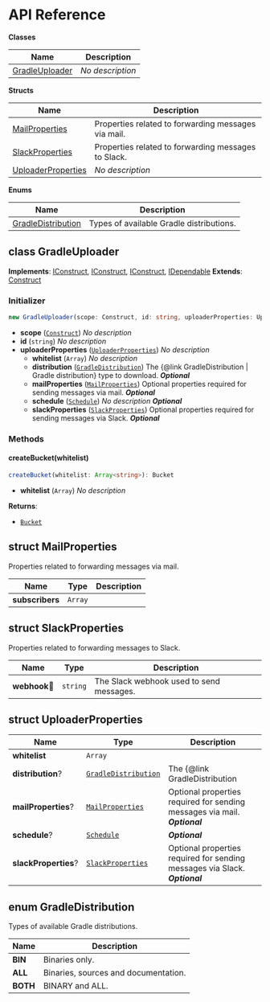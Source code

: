 # API Reference

**Classes**

Name|Description
----|-----------
[GradleUploader](#gradle-s3-uploader-gradleuploader)|*No description*


**Structs**

Name|Description
----|-----------
[MailProperties](#gradle-s3-uploader-mailproperties)|Properties related to forwarding messages via mail.
[SlackProperties](#gradle-s3-uploader-slackproperties)|Properties related to forwarding messages to Slack.
[UploaderProperties](#gradle-s3-uploader-uploaderproperties)|*No description*


**Enums**

Name|Description
----|-----------
[GradleDistribution](#gradle-s3-uploader-gradledistribution)|Types of available Gradle distributions.



## class GradleUploader  <a id="gradle-s3-uploader-gradleuploader"></a>



__Implements__: [IConstruct](#constructs-iconstruct), [IConstruct](#aws-cdk-core-iconstruct), [IConstruct](#constructs-iconstruct), [IDependable](#aws-cdk-core-idependable)
__Extends__: [Construct](#aws-cdk-core-construct)

### Initializer




```ts
new GradleUploader(scope: Construct, id: string, uploaderProperties: UploaderProperties)
```

* **scope** (<code>[Construct](#aws-cdk-core-construct)</code>)  *No description*
* **id** (<code>string</code>)  *No description*
* **uploaderProperties** (<code>[UploaderProperties](#gradle-s3-uploader-uploaderproperties)</code>)  *No description*
  * **whitelist** (<code>Array<string></code>)  *No description* 
  * **distribution** (<code>[GradleDistribution](#gradle-s3-uploader-gradledistribution)</code>)  The {@link GradleDistribution | Gradle distribution} type to download. __*Optional*__
  * **mailProperties** (<code>[MailProperties](#gradle-s3-uploader-mailproperties)</code>)  Optional properties required for sending messages via mail. __*Optional*__
  * **schedule** (<code>[Schedule](#aws-cdk-aws-events-schedule)</code>)  *No description* __*Optional*__
  * **slackProperties** (<code>[SlackProperties](#gradle-s3-uploader-slackproperties)</code>)  Optional properties required for sending messages via Slack. __*Optional*__


### Methods


#### createBucket(whitelist) <a id="gradle-s3-uploader-gradleuploader-createbucket"></a>



```ts
createBucket(whitelist: Array<string>): Bucket
```

* **whitelist** (<code>Array<string></code>)  *No description*

__Returns__:
* <code>[Bucket](#aws-cdk-aws-s3-bucket)</code>



## struct MailProperties  <a id="gradle-s3-uploader-mailproperties"></a>


Properties related to forwarding messages via mail.



Name | Type | Description 
-----|------|-------------
**subscribers** | <code>Array<string></code> | <span></span>



## struct SlackProperties  <a id="gradle-s3-uploader-slackproperties"></a>


Properties related to forwarding messages to Slack.



Name | Type | Description 
-----|------|-------------
**webhook**🔹 | <code>string</code> | The Slack webhook used to send messages.



## struct UploaderProperties  <a id="gradle-s3-uploader-uploaderproperties"></a>






Name | Type | Description 
-----|------|-------------
**whitelist** | <code>Array<string></code> | <span></span>
**distribution**? | <code>[GradleDistribution](#gradle-s3-uploader-gradledistribution)</code> | The {@link GradleDistribution | Gradle distribution} type to download.<br/>__*Optional*__
**mailProperties**? | <code>[MailProperties](#gradle-s3-uploader-mailproperties)</code> | Optional properties required for sending messages via mail.<br/>__*Optional*__
**schedule**? | <code>[Schedule](#aws-cdk-aws-events-schedule)</code> | __*Optional*__
**slackProperties**? | <code>[SlackProperties](#gradle-s3-uploader-slackproperties)</code> | Optional properties required for sending messages via Slack.<br/>__*Optional*__



## enum GradleDistribution  <a id="gradle-s3-uploader-gradledistribution"></a>

Types of available Gradle distributions.

Name | Description
-----|-----
**BIN** |Binaries only.
**ALL** |Binaries, sources and documentation.
**BOTH** |BINARY and ALL.


